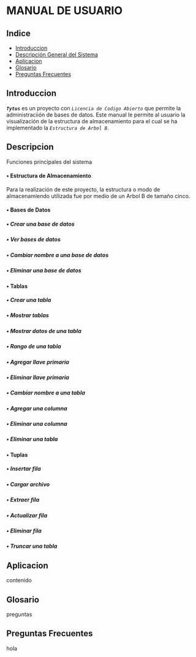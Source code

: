  MANUAL DE USUARIO
===================
## Indice
- [Introduccion](#introduccion)
- [Descripción General del Sistema](#descrip)
- [Aplicacion](#apli)
- [Glosario](#glosario)
- [Preguntas Frecuentes](#questions)

<div id='introduccion'/>

## Introduccion
**_`Tytus`_** es un proyecto con *_`Licencia de Codigo Abierto`_* que permite la administraciión de bases de datos. Este manual le permite al usuario la visualización de la estructura de almacenamiento para el cual se ha implementado la _`Estructura de Arbol B`_.

<div id='descrip'/>

## Descripcion
Funciones principales del sistema

  #### • Estructura de Almacenamiento
Para la realización de este proyecto, la estructura o modo de almacenamiendo utilizada fue por medio de un Arbol B de tamaño cinco.
  #### • Bases de Datos
  
  ##### • Crear una base de datos
  ##### • Ver bases de datos
  ##### • Cambiar nombre a una base de datos
  ##### • Eliminar una base de datos
  
  #### • Tablas
  
  ##### • Crear una tabla
  ##### • Mostrar tablas
  ##### • Mostrar datos de una tabla
  ##### • Rango de una tabla
  ##### • Agregar llave primaria
  ##### • Eliminar llave primaria
  ##### • Cambiar nombre a una tabla
  ##### • Agregar una columna 
  ##### • Eliminar una columna
  ##### • Eliminar una tabla

  #### • Tuplas
  
  ##### • Insertar fila
  ##### • Cargar archivo
  ##### • Extraer fila
  ##### • Actualizar fila
  ##### • Eliminar fila
  ##### • Truncar una tabla
  
<div id='apli'/>

## Aplicacion
contenido

<div id='glosario'/>

## Glosario
preguntas

<div id='questions'/>

## Preguntas Frecuentes
hola
